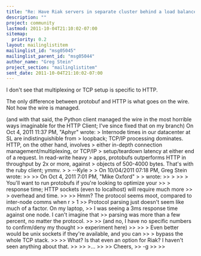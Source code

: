 ```yaml
---
title: "Re: Have Riak servers in separate cluster behind a load balancer, or	on same machines as web server?"
description: ""
project: community
lastmod: 2011-10-04T21:10:02-07:00
sitemap:
  priority: 0.2
layout: mailinglistitem
mailinglist_id: "msg05045"
mailinglist_parent_id: "msg05044"
author_name: "Greg Stein"
project_section: "mailinglistitem"
sent_date: 2011-10-04T21:10:02-07:00
---
```



I don't see that multiplexing or TCP setup is specific to HTTP.

The only difference between protobuf and HTTP is what goes on the wire. Not
how the wire is managed.

(and with that said, the Python client managed the wire in the most horrible
ways imaginable for the HTTP Client; I've since fixed that on my branch)
On Oct 4, 2011 11:37 PM, "Aphyr"  wrote:
&gt; Internode times in our datacenter at SL are indistinguishible from
&gt; loopback; TCP/IP processing dominates. HTTP, on the other hand, involves
&gt; either in-depth connection management/multiplexing, or TCP/IP
&gt; setup/teardown latency at either end of a request. In read-write heavy
&gt; apps, protobufs outperforms HTTP in throughput by 2x or more, against
&gt; objects of 500-4000 bytes. That's with the ruby client; ymmv.
&gt;
&gt; --Kyle
&gt;
&gt; On 10/04/2011 07:18 PM, Greg Stein wrote:
&gt;&gt;
&gt;&gt; On Oct 4, 2011 7:01 PM, "Mike Oxford" &gt; &gt; wrote:
&gt;&gt; &gt;
&gt;&gt; &gt; You'll want to run protobufs if you're looking to optimize your
&gt;&gt; &gt; response time; HTTP sockets (even to localhost) will require much more
&gt;&gt; &gt; overhead and time.
&gt;&gt;
&gt;&gt; Hmm? The protocol seems moot, compared to inter-node comms when r &gt; 1
&gt;&gt; Protocol parsing just doesn't seem like much of a factor. On my laptop,
&gt;&gt; I was seeing a 3ms response time against one node. I can't imagine that
&gt;&gt; parsing was more than a few percent, no matter the protocol.
&gt;&gt;
&gt;&gt; (and no, I have no specific numbers to confirm/deny my thought
&gt;&gt; experiment here)
&gt;&gt;
&gt;&gt; &gt; Even better would be unix sockets if they're available, and you can
&gt;&gt; &gt; bypass the whole TCP stack.
&gt;&gt;
&gt;&gt; What? Is that even an option for Riak? I haven't seen anything about
that.
&gt;&gt;
&gt;&gt; &gt;...
&gt;&gt;
&gt;&gt; Cheers,
&gt;&gt; -g
&gt;&gt;
&gt;&gt;
